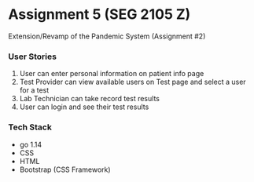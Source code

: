 # Assignment 5 (SEG 2105 Z)

Extension/Revamp of the Pandemic System (Assignment #2)


### User Stories
1. User can enter personal information on patient info page
2. Test Provider can view available users on Test page and select a user for a test
3. Lab Technician can take record test results
4. User can login and see their test results


### Tech Stack  
* go 1.14
* CSS
* HTML
* Bootstrap (CSS Framework)




